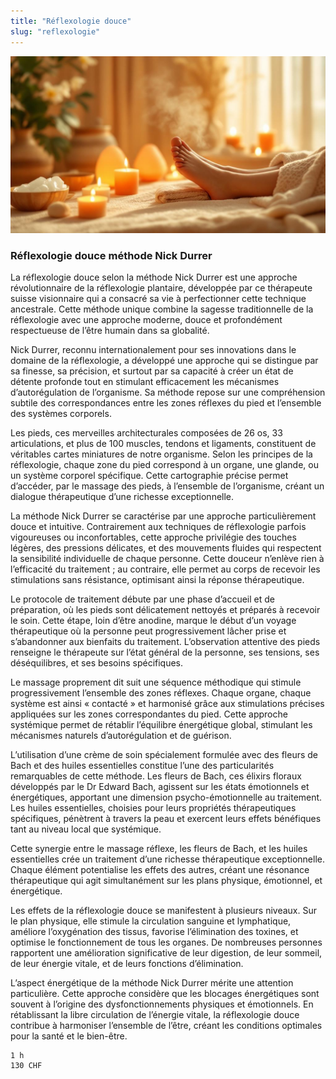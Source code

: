 ```yaml
---
title: "Réflexologie douce"
slug: "reflexologie"
---
```


![Réflexologie douce méthode Nick Durrer](./images/reflexologie.jpg)

### Réflexologie douce méthode Nick Durrer

La réflexologie douce selon la méthode Nick Durrer est une approche révolutionnaire de la réflexologie plantaire, développée par ce thérapeute suisse visionnaire qui a consacré sa vie à perfectionner cette technique ancestrale. Cette méthode unique combine la sagesse traditionnelle de la réflexologie avec une approche moderne, douce et profondément respectueuse de l’être humain dans sa globalité.

Nick Durrer, reconnu internationalement pour ses innovations dans le domaine de la réflexologie, a développé une approche qui se distingue par sa finesse, sa précision, et surtout par sa capacité à créer un état de détente profonde tout en stimulant efficacement les mécanismes d’autorégulation de l’organisme. Sa méthode repose sur une compréhension subtile des correspondances entre les zones réflexes du pied et l’ensemble des systèmes corporels.

Les pieds, ces merveilles architecturales composées de 26 os, 33 articulations, et plus de 100 muscles, tendons et ligaments, constituent de véritables cartes miniatures de notre organisme. Selon les principes de la réflexologie, chaque zone du pied correspond à un organe, une glande, ou un système corporel spécifique. Cette cartographie précise permet d’accéder, par le massage des pieds, à l’ensemble de l’organisme, créant un dialogue thérapeutique d’une richesse exceptionnelle.

La méthode Nick Durrer se caractérise par une approche particulièrement douce et intuitive. Contrairement aux techniques de réflexologie parfois vigoureuses ou inconfortables, cette approche privilégie des touches légères, des pressions délicates, et des mouvements fluides qui respectent la sensibilité individuelle de chaque personne. Cette douceur n’enlève rien à l’efficacité du traitement ; au contraire, elle permet au corps de recevoir les stimulations sans résistance, optimisant ainsi la réponse thérapeutique.

Le protocole de traitement débute par une phase d’accueil et de préparation, où les pieds sont délicatement nettoyés et préparés à recevoir le soin. Cette étape, loin d’être anodine, marque le début d’un voyage thérapeutique où la personne peut progressivement lâcher prise et s’abandonner aux bienfaits du traitement. L’observation attentive des pieds renseigne le thérapeute sur l’état général de la personne, ses tensions, ses déséquilibres, et ses besoins spécifiques.

Le massage proprement dit suit une séquence méthodique qui stimule progressivement l’ensemble des zones réflexes. Chaque organe, chaque système est ainsi « contacté » et harmonisé grâce aux stimulations précises appliquées sur les zones correspondantes du pied. Cette approche systémique permet de rétablir l’équilibre énergétique global, stimulant les mécanismes naturels d’autorégulation et de guérison.

L’utilisation d’une crème de soin spécialement formulée avec des fleurs de Bach et des huiles essentielles constitue l’une des particularités remarquables de cette méthode. Les fleurs de Bach, ces élixirs floraux développés par le Dr Edward Bach, agissent sur les états émotionnels et énergétiques, apportant une dimension psycho-émotionnelle au traitement. Les huiles essentielles, choisies pour leurs propriétés thérapeutiques spécifiques, pénètrent à travers la peau et exercent leurs effets bénéfiques tant au niveau local que systémique.

Cette synergie entre le massage réflexe, les fleurs de Bach, et les huiles essentielles crée un traitement d’une richesse thérapeutique exceptionnelle. Chaque élément potentialise les effets des autres, créant une résonance thérapeutique qui agit simultanément sur les plans physique, émotionnel, et énergétique.

Les effets de la réflexologie douce se manifestent à plusieurs niveaux. Sur le plan physique, elle stimule la circulation sanguine et lymphatique, améliore l’oxygénation des tissus, favorise l’élimination des toxines, et optimise le fonctionnement de tous les organes. De nombreuses personnes rapportent une amélioration significative de leur digestion, de leur sommeil, de leur énergie vitale, et de leurs fonctions d’élimination.

L’aspect énergétique de la méthode Nick Durrer mérite une attention particulière. Cette approche considère que les blocages énergétiques sont souvent à l’origine des dysfonctionnements physiques et émotionnels. En rétablissant la libre circulation de l’énergie vitale, la réflexologie douce contribue à harmoniser l’ensemble de l’être, créant les conditions optimales pour la santé et le bien-être.

```
1 h
130 CHF
```
